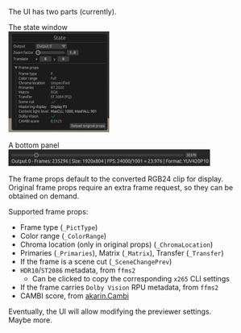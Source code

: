The UI has two parts (currently).

The state window  
![State window](/assets/01gui.jpg?raw=true "State window")

A bottom panel  
![Bottom panel](/assets/02clipinfo.jpg?raw=true "Bottom panel")

The frame props default to the converted RGB24 clip for display.  
Original frame props require an extra frame request, so they can be obtained on demand.  

Supported frame props:
- Frame type (`_PictType`)
- Color range (`_ColorRange`)
- Chroma location (only in original props) (`_ChromaLocation`)
- Primaries (`_Primaries`), Matrix (`_Matrix`), Transfer (`_Transfer`)
- If the frame is a scene cut (`_SceneChangePrev`)
- `HDR10`/`ST2086` metadata, from `ffms2`
    - Can be clicked to copy the corresponding `x265` CLI settings
- If the frame carries `Dolby Vision` RPU metadata, from `ffms2`
- CAMBI score, from [akarin.Cambi](https://github.com/AkarinVS/vapoursynth-plugin)

Eventually, the UI will allow modifying the previewer settings.  
Maybe more.
